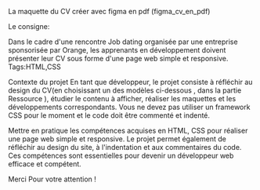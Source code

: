 La maquette du CV créer avec figma en pdf (figma_cv_en_pdf) 

Le consigne:

Dans le cadre d'une rencontre Job dating organisée par une entreprise sponsorisée par Orange, les apprenants en développement  doivent présenter leur CV sous forme d'une page web simple et responsive.
Tags:HTML,CSS

Contexte du projet
En tant que développeur, le projet consiste à réfléchir au design du CV(en choisissant un des modèles ci-dessous , dans la partie Ressource ), étudier le contenu à afficher, réaliser les maquettes et les développements correspondants. Vous ne devez pas utiliser un framework CSS pour le moment et le code doit être commenté et indenté. 

Mettre en pratique les compétences acquises en HTML, CSS pour réaliser une page web simple et responsive. Le projet permet également de réfléchir au design du site, à l'indentation et aux commentaires du code. Ces compétences sont essentielles pour devenir un développeur web efficace et compétent.

Merci Pour votre attention ! 